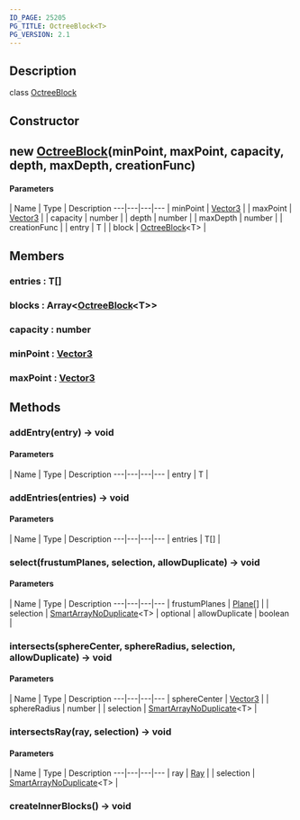 ```yaml
---
ID_PAGE: 25205
PG_TITLE: OctreeBlock<T>
PG_VERSION: 2.1
---
```

## Description

class [OctreeBlock](/classes/3.1/OctreeBlock)



## Constructor

## new [OctreeBlock](/classes/3.1/OctreeBlock)(minPoint, maxPoint, capacity, depth, maxDepth, creationFunc)



#### Parameters
 | Name | Type | Description
---|---|---|---
 | minPoint | [Vector3](/classes/3.1/Vector3) | 
 | maxPoint | [Vector3](/classes/3.1/Vector3) | 
 | capacity | number | 
 | depth | number | 
 | maxDepth | number | 
 | creationFunc |  | entry | T | 
 | block | [OctreeBlock](/classes/3.1/OctreeBlock)&lt;T&gt; | 
## Members

### entries : T[]


### blocks : Array&lt;[OctreeBlock](/classes/3.1/OctreeBlock)&lt;T&gt;&gt;


### capacity : number


### minPoint : [Vector3](/classes/3.1/Vector3)


### maxPoint : [Vector3](/classes/3.1/Vector3)


## Methods

### addEntry(entry) &rarr; void



#### Parameters
 | Name | Type | Description
---|---|---|---
 | entry | T | 

### addEntries(entries) &rarr; void



#### Parameters
 | Name | Type | Description
---|---|---|---
 | entries | T[] | 

### select(frustumPlanes, selection, allowDuplicate) &rarr; void



#### Parameters
 | Name | Type | Description
---|---|---|---
 | frustumPlanes | [Plane](/classes/3.1/Plane)[] | 
 | selection | [SmartArrayNoDuplicate](/classes/3.1/SmartArrayNoDuplicate)&lt;T&gt; | 
optional | allowDuplicate | boolean | 
### intersects(sphereCenter, sphereRadius, selection, allowDuplicate) &rarr; void



#### Parameters
 | Name | Type | Description
---|---|---|---
 | sphereCenter | [Vector3](/classes/3.1/Vector3) | 
 | sphereRadius | number | 
 | selection | [SmartArrayNoDuplicate](/classes/3.1/SmartArrayNoDuplicate)&lt;T&gt; | 
### intersectsRay(ray, selection) &rarr; void



#### Parameters
 | Name | Type | Description
---|---|---|---
 | ray | [Ray](/classes/3.1/Ray) | 
 | selection | [SmartArrayNoDuplicate](/classes/3.1/SmartArrayNoDuplicate)&lt;T&gt; | 
### createInnerBlocks() &rarr; void


